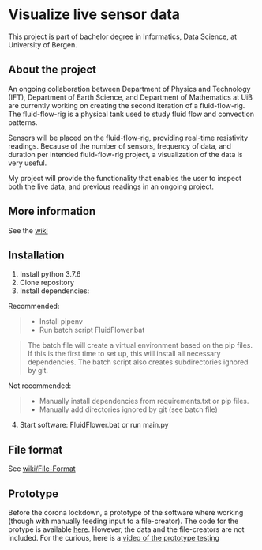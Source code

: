 # Visualize live sensor data
This project is part of bachelor degree in Informatics, Data Science, at University of Bergen. 

## About the project
An ongoing collaboration between Department of Physics and Technology (IFT), Department of Earth Science, and Department of 
Mathematics at UiB are currently working on creating the second iteration of a fluid-flow-rig. The fluid-flow-rig is a 
physical tank used to study fluid flow and convection patterns.

Sensors will be placed on the fluid-flow-rig, providing real-time resistivity readings. Because of the number of 
sensors, frequency of data, and duration per intended fluid-flow-rig project, a visualization of the data is very 
useful. 

My project will provide the functionality that enables the user to inspect both the live data, and previous readings in
an ongoing project.

## More information
See the [wiki](https://github.com/thomashusebo/inf219-visualize-2d-sensor-data/wiki)

## Installation
1. Install python 3.7.6
1. Clone repository
1. Install dependencies: 

Recommended:
> - Install pipenv
> - Run batch script FluidFlower.bat 

> The batch file will create a virtual environment based on the pip files. If this is the first time to set up, this will install all necessary dependencies. The batch script also creates subdirectories ignored by git.

Not recommended:
> - Manually install dependencies from requirements.txt or pip files. 
> - Manually add directories ignored by git (see batch file)

4. Start software: FluidFlower.bat or run main.py

## File format
See [wiki/File-Format](https://github.com/thomashusebo/inf219-visualize-2d-sensor-data/wiki/File-Format)

## Prototype
Before the corona lockdown, a prototype of the software where working (though with manually feeding input to a 
file-creator). The code for the protype is available [here](https://github.com/thomashusebo/inf219-visualize-2d-sensor-data/tree/prototype). 
However, the data and 
the file-creators are not included. For the curious, here is a [video of the prototype testing](https://vimeo.com/396326719)

